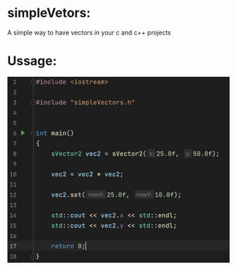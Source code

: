 # simpleVetors:
A simple way to have vectors in your c and c++ projects

# Ussage:
![demoImage](demoImage.jpg)
